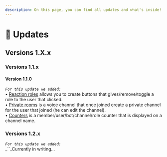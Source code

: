 ```yaml
---
description: On this page, you can find all updates and what's inside!
---
```


# 🔆 Updates

## Versions 1.X.x

### Versions 1.1.x

#### Version 1.1.0

_`For this update we added:`_\
• [Reaction roles](../slash-commands/reaction-role.md) allows you to create buttons that gives/remove/toggle a role to the user that clicked.\
• [Private rooms](../slash-commands/private-rooms.md) is a voice channel that once joined create a private channel for the user that joined (he can edit the channel).\
• [Counters](../slash-commands/counters.md) is a member/user/bot/channel/role counter that is displayed on a channel name.

### Versions 1.2.x

_`For this update we added:`_\
_``_Currently in writing...
